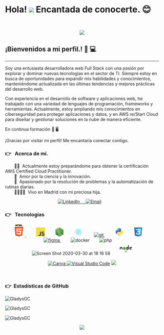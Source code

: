 # Hola! <img src="https://media.giphy.com/media/hvRJCLFzcasrR4ia7z/giphy.gif" width="20px"> Encantada de conocerte. :blush: 
<br>
<p align="center"  >
  <a href="https://github.com/DenverCoder1/readme-typing-svg">
    <img src="https://readme-typing-svg.herokuapp.com?lines=Soy+Gladys+Guanin;Desarrolladora%20Web%20Full-Stack%20&center=true&width=600&height=100&font=arial&color=Fc85a2&size=40">
  </a>
</p>

<h2 align="left" >
¡Bienvenidos a mi perfil.! 👋 💻
</h2>
<hr>

Soy una entusiasta desarrolladora web Full Stack con una pasión por explorar y dominar nuevas tecnologías en el sector de TI. Siempre estoy en busca de oportunidades para expandir mis habilidades y conocimientos, manteniéndome actualizada en las últimas tendencias y mejores prácticas del desarrollo web.

Con experiencia en el desarrollo de software y aplicaciones web, he trabajado con una variedad de lenguajes de programación, frameworks y herramientas. Actualmente, estoy ampliando mis conocimientos en ciberseguridad para proteger aplicaciones y datos, y en AWS re/Start Cloud para diseñar y gestionar soluciones en la nube de manera eficiente.

En continua formación  📖 🖥️ 
 
¡Gracias por visitar mi perfil! Me encantaría conectar contigo.

### 👉 &nbsp; Acerca de mí.

&nbsp;&nbsp;&nbsp;&emsp; :technologist: &nbsp;Actualmente estoy preparándome para obtener la certificación AWS Certified Cloud Practitioner.\
&nbsp;&nbsp;&nbsp;&emsp; :seedling: &nbsp;Amor por la ciencia y la innovación.\
&nbsp;&nbsp;&nbsp;&emsp; :heartbeat: &nbsp;Apasionado por la resolución de problemas y la automatización de rutinas diarias.\
&nbsp;&nbsp;&nbsp;&emsp; :family_man_woman_girl_girl: &nbsp;Vivo en Madrid con mi preciosa hija.

<p align="center">
    <a href="https://www.linkedin.com/in/gladys-guanín-criollo-36ba80b7/" target="_blank">
    <img alt="LinkedIn" src="https://img.shields.io/badge/linkedin-%230077B5.svg?&style=for-the-badge&logo=linkedin&logoColor=white" </a>&nbsp;&nbsp;&nbsp;&nbsp; 
    <a href="mailto:beacriollo@hotmail.com" target="_blank"><img alt="Email" src="https://img.shields.io/badge/-EMAIL-red?&style=for-the-badge&logo=mail.ru&logoColor=white" /></a>&nbsp;&nbsp;&nbsp;&nbsp;
 
  </p>

### 👉 &nbsp; Tecnologías
<p align="center">
  <a href="https://www.w3.org/html/" target="_blank" rel="noreferrer"> <img src="https://raw.githubusercontent.com/devicons/devicon/master/icons/html5/html5-original-wordmark.svg" alt="html5" width="40" height="40"/> </a> 
  &emsp;&emsp; <code><img height="30" alt="javascript" src="https://raw.githubusercontent.com/github/explore/80688e429a7d4ef2fca1e82350fe8e3517d3494d/topics/javascript/javascript.png"></code>&emsp;&emsp;
    <code><img height="30" alt="nodejs" src="https://raw.githubusercontent.com/github/explore/80688e429a7d4ef2fca1e82350fe8e3517d3494d/topics/nodejs/nodejs.png"></code>&emsp;&emsp;    
    <code><img height="30" alt="react" src="https://raw.githubusercontent.com/github/explore/80688e429a7d4ef2fca1e82350fe8e3517d3494d/topics/react/react.png"></code> &emsp;&emsp;
   <a href="https://git-scm.com/" target="_blank" rel="noreferrer"> <img src="https://www.vectorlogo.zone/logos/git-scm/git-scm-icon.svg" alt="git" width="40" height="40"/> </a>&emsp;&emsp;
  <img src="https://github.com/devicons/devicon/blob/master/icons/python/python-original.svg" alt="python" width="30px" height="30px"/>&emsp;&emsp;
  <img src="https://github.com/devicons/devicon/blob/master/icons/css3/css3-original.svg" alt="css3" width="30px" height="30px"/>&emsp;&emsp;
  <a href="https://www.figma.com/" target="_blank" rel="noreferrer"> <img src="https://www.vectorlogo.zone/logos/figma/figma-icon.svg" alt="figma" width="40" height="40"/> </a>&emsp;&emsp;
  <img src="https://github.com/konpa/devicon/blob/master/icons/docker/docker-original-wordmark.svg" alt="docker" width="30px" height="30px"/>&emsp;&emsp;
  <img src="https://github.com/konpa/devicon/blob/master/icons/php/php-original.svg" alt="php" width="30px" height="30px"/>&emsp;&emsp;
  <img width="40" alt="Screen Shot 2020-03-30 at 18 16 58" src="https://user-images.githubusercontent.com/45079819/77962806-abc85700-72b2-11ea-8ac6-8ad653a09a36.png"/>&emsp;&emsp;
    <a href="https://nodejs.org" target="_blank" rel="noreferrer">  <img src="https://raw.githubusercontent.com/devicons/devicon/master/icons/nodejs/nodejs-original-wordmark.svg" alt="nodejs" width="40" height="40"/>   </a>

</p>
<p align="center">
 
 <a href="#">
  	<img alt="Canva" src="https://img.shields.io/badge/Canva-%2300C4CC.svg?style=flat&logo=Canva&logoColor=white"/>
  </a>
 <a href="#"><img alt="Visual Studio Code" src="https://img.shields.io/badge/Visual%20Studio%20Code-0078d7.svg?logo=visual-studio-code&logoColor=white"></a>
 <img width="70" src= "https://img.shields.io/badge/-LARAVEL-red?style=for-the-badge&logo=laravel&logoColor=white">
</p> 
<br>

 ###  👉&nbsp; Estadísticas de GitHub   

<p align="left"><img  src="https://github-readme-stats.vercel.app/api/top-langs?username=GladysGC&show_icons=true&locale=en&layout=compact" alt="GladysGC" /> </p>

<p align="left"><img  src="https://github-readme-stats.vercel.app/api?username=GladysGC&show_icons=true&locale=en" alt="GladysGC" />  </p> 

<p align="left"><img align="center" src="https://github-readme-streak-stats.herokuapp.com/?user=GladysGC&" alt="GladysGC" />  </p>

  





<p align="center">
	
   <img src="https://readme-typing-svg.herokuapp.com?lines=Construido+con+mucha+pasión&width=500&height=50&font=arial&color=Fc85a2&size=20">
</p>


<!--
**GladysGC/GladysGC** is a ✨ _special_ ✨ repository because its `README.md` (this file) appears on your GitHub profile.

Here are some ideas to get you started:

- 🔭 I’m currently working on ...
- 🌱 I’m currently learning ...
- 👯 I’m looking to collaborate on ...
- 🤔 I’m looking for help with ...
- 💬 Ask me about ...
- 📫 How to reach me: ...
- 😄 Pronouns: ...
- ⚡ Fun fact: ...
-->
